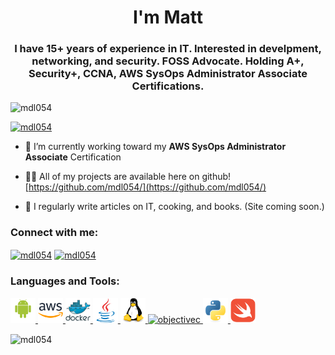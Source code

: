 <h1 align="center">I'm Matt</h1>
<h3 align="center">I have 15+ years of experience in IT. Interested in develpment, networking, and security. FOSS Advocate. Holding A+, Security+, CCNA, AWS SysOps Administrator Associate Certifications.</h3>

<p align="left"> <img src="https://komarev.com/ghpvc/?username=mdl054&label=Profile%20views&color=0e75b6&style=flat" alt="mdl054" /> </p>

<p align="left"> <a href="https://twitter.com/mdl054" target="blank"><img src="https://img.shields.io/twitter/follow/mdl054?logo=twitter&style=for-the-badge" alt="mdl054" /></a> </p>

- 🌱 I’m currently working toward my **AWS SysOps Administrator Associate** Certification

- 👨‍💻 All of my projects are available here on github! [https://github.com/mdl054/](https://github.com/mdl054/)

- 📝 I regularly write articles on IT, cooking, and books. (Site coming soon.)

<h3 align="left">Connect with me:</h3>
<p align="left">
<a href="https://twitter.com/mdl054" target="blank"><img align="center" src="https://cdn.jsdelivr.net/npm/simple-icons@3.0.1/icons/twitter.svg" alt="mdl054" height="30" width="40" /></a>
<a href="https://instagram.com/mdl054" target="blank"><img align="center" src="https://cdn.jsdelivr.net/npm/simple-icons@3.0.1/icons/instagram.svg" alt="mdl054" height="30" width="40" /></a>
</p>

<h3 align="left">Languages and Tools:</h3>
<p align="left"> <a href="https://developer.android.com" target="_blank"> <img src="https://raw.githubusercontent.com/devicons/devicon/master/icons/android/android-original-wordmark.svg" alt="android" width="40" height="40"/> </a> <a href="https://aws.amazon.com" target="_blank"> <img src="https://raw.githubusercontent.com/devicons/devicon/master/icons/amazonwebservices/amazonwebservices-original-wordmark.svg" alt="aws" width="40" height="40"/> </a> <a href="https://www.docker.com/" target="_blank"> <img src="https://raw.githubusercontent.com/devicons/devicon/master/icons/docker/docker-original-wordmark.svg" alt="docker" width="40" height="40"/> </a> <a href="https://www.java.com" target="_blank"> <img src="https://raw.githubusercontent.com/devicons/devicon/master/icons/java/java-original.svg" alt="java" width="40" height="40"/> </a> <a href="https://www.linux.org/" target="_blank"> <img src="https://raw.githubusercontent.com/devicons/devicon/master/icons/linux/linux-original.svg" alt="linux" width="40" height="40"/> </a> <a href="https://developer.apple.com/library/archive/documentation/Cocoa/Conceptual/ProgrammingWithObjectiveC/Introduction/Introduction.html" target="_blank"> <img src="https://www.vectorlogo.zone/logos/apple_objectivec/apple_objectivec-icon.svg" alt="objectivec" width="40" height="40"/> </a> <a href="https://www.python.org" target="_blank"> <img src="https://raw.githubusercontent.com/devicons/devicon/master/icons/python/python-original.svg" alt="python" width="40" height="40"/> </a> <a href="https://developer.apple.com/swift/" target="_blank"> <img src="https://raw.githubusercontent.com/devicons/devicon/master/icons/swift/swift-original.svg" alt="swift" width="40" height="40"/> </a> </p>

<p><img align="center" src="https://github-readme-stats.vercel.app/api/top-langs?username=mdl054&show_icons=true&locale=en&layout=compact" alt="mdl054" /></p>
